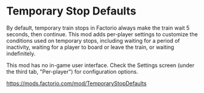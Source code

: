 Temporary Stop Defaults
=======================

By default, temporary train stops in Factorio always make the train wait 5
seconds, then continue. This mod adds per-player settings to customize the
conditions used on temporary stops, including waiting for a period of
inactivity, waiting for a player to board or leave the train, or waiting
indefinitely.

This mod has no in-game user interface. Check the Settings screen (under the
third tab, "Per-player") for configuration options.

https://mods.factorio.com/mod/TemporaryStopDefaults

